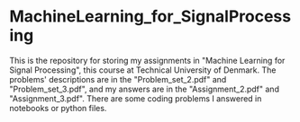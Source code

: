 # MachineLearning_for_SignalProcessing
This is the repository for storing my assignments in "Machine Learning for Signal Processing", this course at Technical University of Denmark. 
The problems' descriptions are in the "Problem_set_2.pdf" and "Problem_set_3.pdf", and my answers are in the "Assignment_2.pdf" and "Assignment_3.pdf".
There are some coding problems I answered in notebooks or python files.
